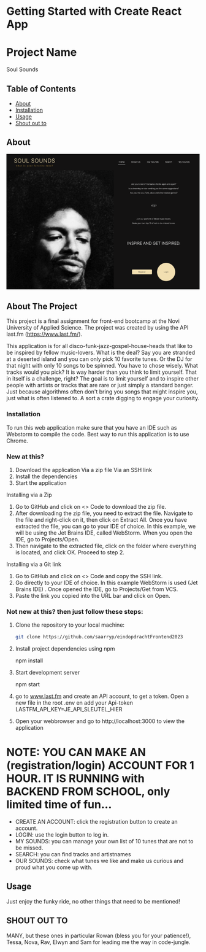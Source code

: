 # Getting Started with Create React App
# Project Name
Soul Sounds
## Table of Contents
- [About](#about)
- [Installation](#installation)
- [Usage](#usage)
- [Shout out to](#contributing)


## About
![Project Screenshot](src/assets/about-the-project.png)

## About The Project

This project is a final assignment for front-end bootcamp at the Novi University of Applied Science. 
The project was created by using the API last.fm (https://www.last.fm/).

This application is for all disco-funk-jazz-gospel-house-heads that like to be inspired by fellow music-lovers. What is the deal?
Say you are stranded at a deserted island and you can only pick 10 favorite tunes. Or the DJ for that night with only 10 songs to be spinned. You have to chose wisely. What tracks would you pick? It is way harder than you think to limit yourself. That in itself is a challenge, right?
The goal is to limit yourself and to inspire other people with artists or tracks that are rare or just simply a standard banger. Just because algorithms often don't bring you songs that might inspire you, just what is often listened to. A sort a crate digging to engage your curiosity.

### Installation

To run this web application make sure that you have an IDE such as Webstorm to compile the code. Best way to run this application is to use Chrome.

### New at this?

1. Download the application
    Via a zip file
    Via an SSH link
2. Install the dependencies
3. Start the application

Installing via a Zip
1. Go to GitHub and click on <> Code to download the zip file.
2. After downloading the zip file, you need to extract the file. Navigate to the file and right-click on it, then click on Extract All.
 Once you have extracted the file, you can go to your IDE of choice. In this example, we will be using the Jet Brains IDE, called WebStorm. When you open the IDE, go to Projects/Open.
3. Then navigate to the extracted file, click on the folder where everything is located, and click OK. Proceed to step 2.

Installing via a Git link
1. Go to GitHub and click on <> Code and copy the SSH link.
2. Go directly to your IDE of choice. In this example WebStorm is used (Jet Brains IDE) . Once opened the IDE, go to Projects/Get from VCS.
3. Paste the link you copied into the URL bar and click on Open.

### Not new at this? then just follow these steps:

1. Clone the repository to your local machine:

   ```bash
   git clone https://github.com/saarryp/eindopdrachtFrontend2023
   
2. Install project dependencies using npm

    npm install

3. Start development server

   npm start

4. go to www.last.fm and create an API account, to get a token. Open a new file in the root .env en add your Api-token 
   LASTFM_API_KEY=JE_API_SLEUTEL_HIER

5. Open your webbrowser and go to http://localhost:3000 to view the application




# NOTE: YOU CAN MAKE AN (registration/login) ACCOUNT FOR **1 HOUR**. IT IS RUNNING with BACKEND FROM SCHOOL, only limited time of fun...
* CREATE AN ACCOUNT: click the registration button to create an account. 
* LOGIN: use the login button to log in.
* MY SOUNDS: you can manage your own list of 10 tunes that are not to be missed.
* SEARCH: you can find tracks and artistnames
* OUR SOUNDS: check what tunes we like and make us curious and proud what you come up with.


## Usage
Just enjoy the funky ride, no other things that need to be mentioned!

## SHOUT OUT TO
MANY, but these ones in particular Rowan (bless you for your patience!), Tessa, Nova, Rav, Elwyn and Sam for leading me the way in code-jungle.




